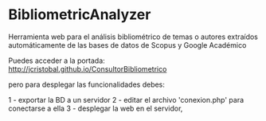# BibliometricAnalyzer
Herramienta web para el análisis bibliométrico de temas o autores extraídos automáticamente de las bases de datos de Scopus y Google Académico

Puedes acceder a la portada:
http://jcristobal.github.io/ConsultorBibliometrico

pero para desplegar las funcionalidades debes: 

1 - exportar la BD a un servidor
2 - editar el archivo 'conexion.php' para conectarse a ella
3 - desplegar la web en el servidor, 


